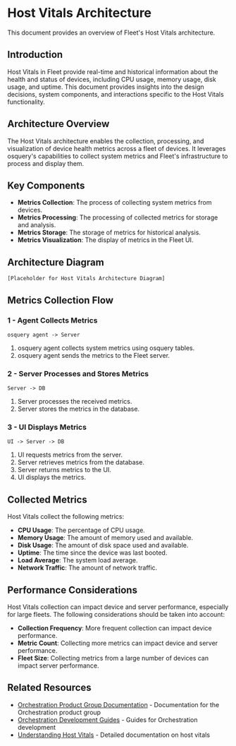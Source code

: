 # Host Vitals Architecture

This document provides an overview of Fleet's Host Vitals architecture.

## Introduction

Host Vitals in Fleet provide real-time and historical information about the health and status of devices, including CPU usage, memory usage, disk usage, and uptime. This document provides insights into the design decisions, system components, and interactions specific to the Host Vitals functionality.

## Architecture Overview

The Host Vitals architecture enables the collection, processing, and visualization of device health metrics across a fleet of devices. It leverages osquery's capabilities to collect system metrics and Fleet's infrastructure to process and display them.

## Key Components

- **Metrics Collection**: The process of collecting system metrics from devices.
- **Metrics Processing**: The processing of collected metrics for storage and analysis.
- **Metrics Storage**: The storage of metrics for historical analysis.
- **Metrics Visualization**: The display of metrics in the Fleet UI.

## Architecture Diagram

```
[Placeholder for Host Vitals Architecture Diagram]
```

## Metrics Collection Flow

### 1 - Agent Collects Metrics

```
osquery agent -> Server
```

1. osquery agent collects system metrics using osquery tables.
2. osquery agent sends the metrics to the Fleet server.

### 2 - Server Processes and Stores Metrics

```
Server -> DB
```

1. Server processes the received metrics.
2. Server stores the metrics in the database.

### 3 - UI Displays Metrics

```
UI -> Server -> DB
```

1. UI requests metrics from the server.
2. Server retrieves metrics from the database.
3. Server returns metrics to the UI.
4. UI displays the metrics.

## Collected Metrics

Host Vitals collect the following metrics:

- **CPU Usage**: The percentage of CPU usage.
- **Memory Usage**: The amount of memory used and available.
- **Disk Usage**: The amount of disk space used and available.
- **Uptime**: The time since the device was last booted.
- **Load Average**: The system load average.
- **Network Traffic**: The amount of network traffic.

## Performance Considerations

Host Vitals collection can impact device and server performance, especially for large fleets. The following considerations should be taken into account:

- **Collection Frequency**: More frequent collection can impact device performance.
- **Metric Count**: Collecting more metrics can impact device and server performance.
- **Fleet Size**: Collecting metrics from a large number of devices can impact server performance.

## Related Resources

- [Orchestration Product Group Documentation](../../product-groups/orchestration/) - Documentation for the Orchestration product group
- [Orchestration Development Guides](../../guides/orchestration/) - Guides for Orchestration development
- [Understanding Host Vitals](../../product-groups/orchestration/understanding-host-vitals.md) - Detailed documentation on host vitals